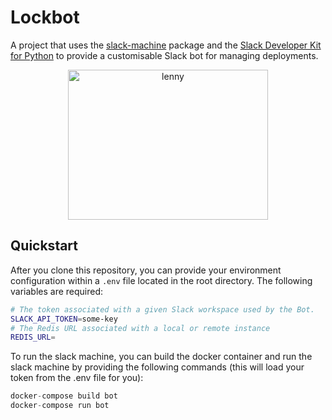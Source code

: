 # Lockbot
A project that uses the [slack-machine](https://slack-machine.readthedocs.io/) package and the [Slack Developer Kit for Python](https://slackapi.github.io/python-slackclient/) to provide a customisable Slack bot for managing deployments.

<p align="center">
  <img src="https://i.ytimg.com/vi/U2TQyuxzWRA/mqdefault.jpg" alt="lenny" height="240" width="320" />
</p>

## Quickstart
After you clone this repository, you can provide your environment configuration within a `.env` file located in the root directory. The following variables are required:

```bash
# The token associated with a given Slack workspace used by the Bot.
SLACK_API_TOKEN=some-key
# The Redis URL associated with a local or remote instance
REDIS_URL=
```

To run the slack machine, you can build the docker container and run the slack machine by providing the following commands (this will load your token from the .env file for you):

```python
docker-compose build bot
docker-compose run bot
```
